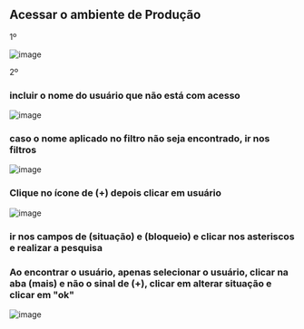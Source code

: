 
## Acessar o ambiente de <strong> Produção </strong>

1º 

![image](https://user-images.githubusercontent.com/95197081/177576472-661899e9-1084-4636-b947-d6517f1d2a80.png)


2º 

### incluir o nome do usuário que não está com acesso 

![image](https://user-images.githubusercontent.com/95197081/177577154-7134b7be-6ddd-4b32-bebe-a27520c65add.png)

### caso o nome aplicado no filtro não seja encontrado, ir nos filtros

![image](https://user-images.githubusercontent.com/95197081/177577488-5db6f752-868b-485f-b3e5-3db6a4594b0f.png)

### Clique no ícone de (+) depois clicar em usuário

![image](https://user-images.githubusercontent.com/95197081/177578744-0ca6156d-43e8-485a-817c-9613df322c73.png)

### ir nos campos de (situação) e (bloqueio) e clicar nos asteriscos e realizar a pesquisa

### Ao encontrar o usuário, apenas selecionar o usuário, clicar na aba (mais) e não o sinal de (+), clicar em alterar situação e clicar em "ok"

![image](https://user-images.githubusercontent.com/95197081/177581188-c34a6932-dde3-44d4-904c-becd66b7f042.png)



